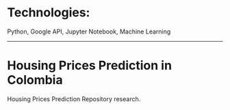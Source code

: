 # Technologies:
Python, Google API, Jupyter Notebook, Machine Learning

---


# Housing Prices Prediction in Colombia
Housing Prices Prediction Repository research.



